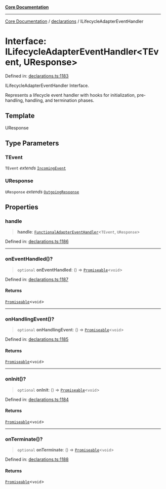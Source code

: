 [**Core Documentation**](../../README.md)

***

[Core Documentation](../../README.md) / [declarations](../README.md) / ILifecycleAdapterEventHandler

# Interface: ILifecycleAdapterEventHandler\<TEvent, UResponse\>

Defined in: [declarations.ts:1183](https://github.com/stonemjs/core/blob/b1f29857c7f1e529739f22d486494bed3b22d2c6/src/declarations.ts#L1183)

ILifecycleAdapterEventHandler Interface.

Represents a lifecycle event handler with hooks for initialization, pre-handling, handling, and termination phases.

## Template

UResponse

## Type Parameters

### TEvent

`TEvent` *extends* [`IncomingEvent`](../../events/IncomingEvent/classes/IncomingEvent.md)

### UResponse

`UResponse` *extends* [`OutgoingResponse`](../../events/OutgoingResponse/classes/OutgoingResponse.md)

## Properties

### handle

> **handle**: [`FunctionalAdapterEventHandler`](../type-aliases/FunctionalAdapterEventHandler.md)\<`TEvent`, `UResponse`\>

Defined in: [declarations.ts:1186](https://github.com/stonemjs/core/blob/b1f29857c7f1e529739f22d486494bed3b22d2c6/src/declarations.ts#L1186)

***

### onEventHandled()?

> `optional` **onEventHandled**: () => [`Promiseable`](../type-aliases/Promiseable.md)\<`void`\>

Defined in: [declarations.ts:1187](https://github.com/stonemjs/core/blob/b1f29857c7f1e529739f22d486494bed3b22d2c6/src/declarations.ts#L1187)

#### Returns

[`Promiseable`](../type-aliases/Promiseable.md)\<`void`\>

***

### onHandlingEvent()?

> `optional` **onHandlingEvent**: () => [`Promiseable`](../type-aliases/Promiseable.md)\<`void`\>

Defined in: [declarations.ts:1185](https://github.com/stonemjs/core/blob/b1f29857c7f1e529739f22d486494bed3b22d2c6/src/declarations.ts#L1185)

#### Returns

[`Promiseable`](../type-aliases/Promiseable.md)\<`void`\>

***

### onInit()?

> `optional` **onInit**: () => [`Promiseable`](../type-aliases/Promiseable.md)\<`void`\>

Defined in: [declarations.ts:1184](https://github.com/stonemjs/core/blob/b1f29857c7f1e529739f22d486494bed3b22d2c6/src/declarations.ts#L1184)

#### Returns

[`Promiseable`](../type-aliases/Promiseable.md)\<`void`\>

***

### onTerminate()?

> `optional` **onTerminate**: () => [`Promiseable`](../type-aliases/Promiseable.md)\<`void`\>

Defined in: [declarations.ts:1188](https://github.com/stonemjs/core/blob/b1f29857c7f1e529739f22d486494bed3b22d2c6/src/declarations.ts#L1188)

#### Returns

[`Promiseable`](../type-aliases/Promiseable.md)\<`void`\>
